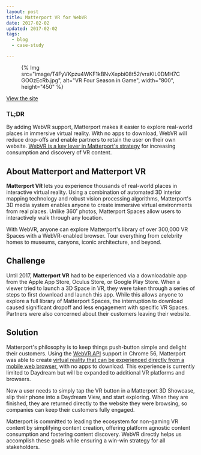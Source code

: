 ```yaml
---
layout: post
title: Matterport VR for WebVR
date: 2017-02-02
updated: 2017-02-02
tags:
  - blog
  - case-study

---
```


<figure>
{% Img src="image/T4FyVKpzu4WKF1kBNvXepbi08t52/vraKlL0DMH7CGOOzEcRb.jpg", alt="VR Four Season in Game", width="800", height="450" %}
</figure>

[View the site](https://try.matterport.com/virtual-reality/webvr/)

### TL;DR
By adding WebVR support, Matterport makes it easier to explore real-world
places in immersive virtual reality. With no apps to download, WebVR will reduce
drop-offs and enable partners to retain the user on their own website. [WebVR is
a key lever in Matterport's
strategy](https://matterport.com/virtual-reality/webvr/) for increasing
consumption and discovery of VR content.

## About Matterport and Matterport VR
**Matterport VR** lets you experience thousands of real-world places in interactive
virtual reality. Using a combination of automated 3D interior mapping technology
and robust vision processing algorithms, Matterport's 3D media system enables
anyone to create immersive virtual environments from real places. Unlike 360˚
photos, Matterport Spaces allow users to interactively walk through any
location.

With WebVR, anyone can explore Matterport's library of over 300,000 VR Spaces
with a WebVR-enabled browser. Tour everything from celebrity homes to museums,
canyons, iconic architecture, and beyond.

## Challenge
Until 2017, **Matterport VR** had to be experienced via a downloadable app from the
Apple App Store, Oculus Store, or Google Play Store. When a viewer tried to
launch a 3D Space in VR, they were taken through a series of steps to first
download and launch this app. While this allows anyone to explore a full
library of Matterport Spaces, the interruption to download caused significant
dropoff and less engagement with specific VR Spaces. Partners were also
concerned about their customers leaving their website.

## Solution
Matterport's philosophy is to keep things push-button simple and delight their
customers. Using the [WebVR API](https://developer.chrome.com/blog/ar-for-the-web/) support in Chrome 56,
Matterport was able to create [virtual reality that can be experienced directly
from a mobile web browser](https://matterport.com/virtual-reality/webvr/), with
no apps to download. This experience is currently limited to Daydream but will
be expanded to additional VR platforms and browsers.

Now a user needs to simply tap the VR button in a Matterport 3D Showcase, slip
their phone into a Daydream View, and start exploring. When they are
finished, they are returned directly to the website they were browsing, so
companies can keep their customers fully engaged.

Matterport is committed to leading the ecosystem for non-gaming VR content by
simplifying content creation, offering platform agnostic content consumption and
fostering content discovery. WebVR directly helps us accomplish these goals
while ensuring a win-win strategy for all stakeholders.

